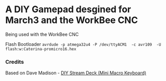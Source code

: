 # A DIY Gamepad desgined for March3 and the WorkBee CNC


Being used with the WorkBee CNC


Flash Bootloader
`avrdude -p atmega32u4 -P /dev/ttyACM1  -c avr109  -U flash:w:Caterina-promicro16.hex`

### Credits
Based on Dave Madison - [DIY Stream Deck (Mini Macro Keyboard)](https://www.partsnotincluded.com/diy-stream-deck-mini-macro-keyboard)
